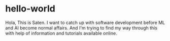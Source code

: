 # hello-world


Hola, 
This is Saten. I want to catch up with software development before ML and AI become normal affairs.
And I'm trying to find my way through this with help of information and tutorials available online.
